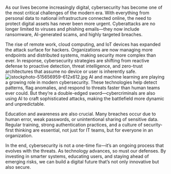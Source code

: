 As our lives become increasingly digital, cybersecurity has become one of the most critical challenges of the modern era. With everything from personal data to national infrastructure connected online, the need to protect digital assets has never been more urgent. Cyberattacks are no longer limited to viruses and phishing emails—they now include ransomware, AI-generated scams, and highly targeted breaches.

The rise of remote work, cloud computing, and IoT devices has expanded the attack surface for hackers. Organizations are now managing more endpoints and distributed systems, making security more complex than ever. In response, cybersecurity strategies are shifting from reactive defense to proactive detection, threat intelligence, and zero-trust architectures that assume no device or user is inherently safe.
![istockphoto-515656959-612x612.jpg](/api/posts/cyber-security/assets/istockphoto-515656959-612x612.jpg)
AI and machine learning are playing a growing role in modern cybersecurity. These technologies help detect patterns, flag anomalies, and respond to threats faster than human teams ever could. But they’re a double-edged sword—cybercriminals are also using AI to craft sophisticated attacks, making the battlefield more dynamic and unpredictable.

Education and awareness are also crucial. Many breaches occur due to human error, weak passwords, or unintentional sharing of sensitive data. Regular training, strong authentication practices, and a culture of security-first thinking are essential, not just for IT teams, but for everyone in an organization.

In the end, cybersecurity is not a one-time fix—it’s an ongoing process that evolves with the threats. As technology advances, so must our defenses. By investing in smarter systems, educating users, and staying ahead of emerging risks, we can build a digital future that’s not only innovative but also secure.
